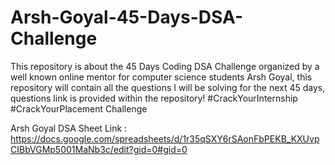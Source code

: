 # Arsh-Goyal-45-Days-DSA-Challenge
This repository is about the 45 Days Coding DSA Challenge organized by a well known online mentor for computer science students Arsh Goyal, this repository will contain all the questions I will be solving for the next 45 days, questions link is provided within the repository! #CrackYourInternship #CrackYourPlacement Challenge

Arsh Goyal DSA Sheet Link : https://docs.google.com/spreadsheets/d/1r35qSXY6rSAonFbPEKB_KXUvpCIBbVGMp5001MaNb3c/edit?gid=0#gid=0
